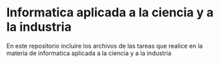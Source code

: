 # Informatica aplicada a la ciencia y a la industria
En este repositorio incluire los archivos de las tareas que realice en la materia de informatica aplicada a la ciencia y a la industria
